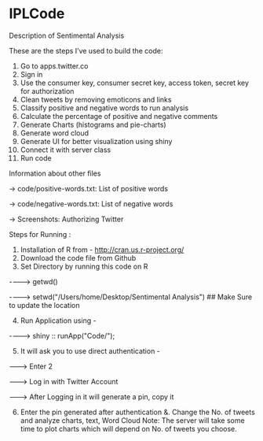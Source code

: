 # IPLCode
Description of Sentimental Analysis

These are the steps I’ve used to build the code:

1.	Go to apps.twitter.co
2.	Sign in 
3.	Use the consumer key, consumer secret key, access token, secret key for authorization 
4.	Clean tweets by removing emoticons and links 
5.	Classify positive and negative words to run analysis 
6.	Calculate the percentage of positive and negative comments
7.	Generate Charts (histograms and pie-charts)
8.	Generate word cloud
9.	Generate UI for better visualization using shiny 
10.	Connect it with server class
11.	Run code

Information about other files

-> code/positive-words.txt: List of positive words

-> code/negative-words.txt: List of negative words

-> Screenshots: Authorizing Twitter


Steps for Running :

1. Installation of R from - http://cran.us.r-project.org/
2. Download the code file from Github
3. Set Directory by running this code on R

----> getwd()

----> setwd("/Users/home/Desktop/Sentimental Analysis")  ## Make Sure to update the location 

4. Run Application using - 

----> shiny :: runApp("Code/");

5.  It will ask you to use direct authentication - 

---> Enter 2

---> Log in with Twitter Account

---> After Logging in it will generate a pin, copy it

6. Enter the pin generated after authentication
&. Change the No. of tweets and analyze charts, text, Word Cloud
Note:  The server will take some time to plot charts which will depend on No. of tweets you choose.


